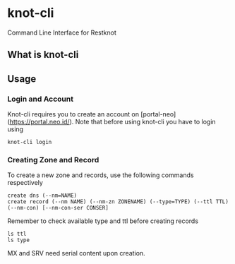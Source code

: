 # knot-cli




Command Line Interface for Restknot


## What is knot-cli






## Usage

### Login and Account
Knot-cli requires you to create an account on [portal-neo] (https://portal.neo.id/). Note that before using knot-cli you have to login using

```
knot-cli login
```

### Creating Zone and Record

To create a new zone and records, use the following commands respectively 

```
create dns (--nm=NAME)
create record (--nm NAME) (--nm-zn ZONENAME) (--type=TYPE) (--ttl TTL) (--nm-con) [--nm-con-ser CONSER]
```

Remember to check available type and ttl before creating records 

```
ls ttl
ls type
```

MX and SRV need serial content upon creation. 
